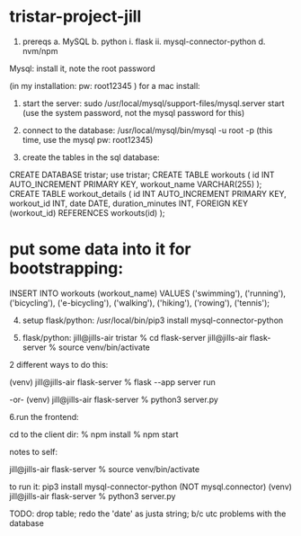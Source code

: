 # tristar-project-jill


1. prereqs
   a. MySQL
   b. python
      i. flask
      ii. mysql-connector-python
   d. nvm/npm


Mysql:
       install it, note the root password

(in my installation: pw: root12345 )
for a mac install:
1. start the server:
 sudo /usr/local/mysql/support-files/mysql.server start
 (use the system password, not the mysql password for this)
 2. connect to the database:
 /usr/local/mysql/bin/mysql -u root -p
 (this time, use the mysql pw: root12345)

3.  create the tables in the sql database:

CREATE DATABASE tristar;
use tristar;
CREATE TABLE workouts (
    id INT AUTO_INCREMENT PRIMARY KEY,
    workout_name VARCHAR(255)
);
CREATE TABLE workout_details (
    id INT AUTO_INCREMENT PRIMARY KEY,
    workout_id INT,
    date DATE,
    duration_minutes INT,
    FOREIGN KEY (workout_id) REFERENCES workouts(id)
);

# put some data into it for bootstrapping:

INSERT INTO workouts (workout_name) VALUES
('swimming'),
('running'),
('bicycling'),
('e-bicycling'),
('walking'),
('hiking'),
('rowing'),
('tennis');


4.  setup flask/python:
/usr/local/bin/pip3 install mysql-connector-python

5. flask/python:
jill@jills-air tristar % cd flask-server
jill@jills-air flask-server % source venv/bin/activate

2 different ways to do this:


(venv) jill@jills-air flask-server % flask --app server run

-or-
(venv) jill@jills-air flask-server % python3 server.py

6.run the frontend:

cd to the client dir:
% npm install
% npm start



notes to self:
>>>>>>
jill@jills-air flask-server % source venv/bin/activate

to run it:
pip3 install mysql-connector-python  (NOT mysql.connector)
(venv) jill@jills-air flask-server % python3 server.py


TODO:
drop table;
redo the 'date' as justa  string; b/c utc problems with the database
